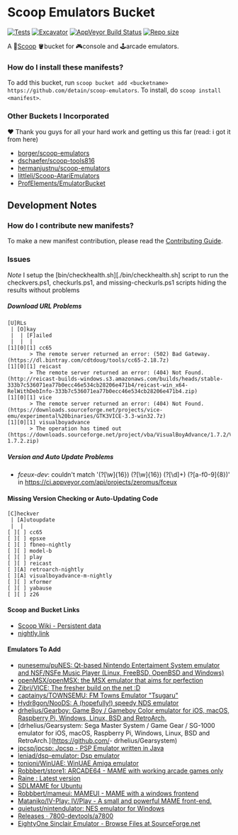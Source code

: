 # Scoop Emulators Bucket

[![Tests](https://github.com/detain/scoop-emulators/actions/workflows/ci.yml/badge.svg)](https://github.com/detain/scoop-emulators/actions/workflows/ci.yml) [![Excavator](https://github.com/detain/scoop-emulators/actions/workflows/excavator.yml/badge.svg)](https://github.com/detain/scoop-emulators/actions/workflows/excavator.yml) [![AppVeyor Build Status](https://img.shields.io/appveyor/ci/detain/scoop-emulators/master.svg?style=flat-square&label=AppVeyor&logo=appveyor)](https://ci.appveyor.com/project/detain/scoop-emulators/branch/master) [![Repo size](https://img.shields.io/github/repo-size/detain/scoop-emulators.svg?style=flat-square)](https://github.com/detain/scoop-emulators)

A 🥄[Scoop](https://scoop.sh) 🪣bucket for 🎮console and 🕹arcade emulators.

### How do I install these manifests?

To add this bucket, run `scoop bucket add <bucketname> https://github.com/detain/scoop-emulators`. To install, do `scoop install <manifest>`.

### Other Buckets I Incorporated

❤ Thank you guys for all your hard work and getting us this far (read: i got it from here)

- [borger/scoop-emulators](https://github.com/borger/scoop-emulators)
- [dschaefer/scoop-tools816](https://github.com/dschaefer/scoop-tools816)
- [hermanjustnu/scoop-emulators](https://github.com/hermanjustnu/scoop-emulators)
- [littleli/Scoop-AtariEmulators](https://github.com/littleli/Scoop-AtariEmulators)
- [ProfElements/EmulatorBucket](https://github.com/ProfElements/EmulatorBucket)

## Development Notes

### How do I contribute new manifests?

To make a new manifest contribution, please read the [Contributing Guide](./CONTRIBUTING.md).

### Issues

_Note_ I setup the [bin/checkhealth.sh][./bin/checkhealth.sh] script to run the checkvers.ps1, checkurls.ps1, and missing-checkurls.ps1 scripts hiding the results without problems

##### Download URL Problems

```
[U]RLs
 | [O]kay
 |  | [F]ailed
 |  |  |
[1][0][1] cc65
       > The remote server returned an error: (502) Bad Gateway. (https://dl.bintray.com/cdtdoug/tools/cc65-2.18.7z)
[1][0][1] reicast
       > The remote server returned an error: (404) Not Found. (http://reicast-builds-windows.s3.amazonaws.com/builds/heads/stable-333b7c536071ea77b0ecc46e534cb28206e471b4/reicast-win_x64-RelWithDebInfo-333b7c536071ea77b0ecc46e534cb28206e471b4.zip)
[1][0][1] vice
       > The remote server returned an error: (404) Not Found. (https://downloads.sourceforge.net/projects/vice-emu/experimental%20binaries/GTK3VICE-3.3-win32.7z)
[1][0][1] visualboyadvance
       > The operation has timed out (https://downloads.sourceforge.net/project/vba/VisualBoyAdvance/1.7.2/VisualBoyAdvance-1.7.2.zip)
```

##### Version and Auto Update Problems

- _fceux-dev_: couldn't match '(?<job32>[\w]{16}) (?<job64>[\w]{16}) (?<build>[\d]+) (?<commit>[a-f0-9]{8})' in <https://ci.appveyor.com/api/projects/zeromus/fceux>

#### Missing Version Checking or Auto-Updating Code

```
[C]heckver
 | [A]utoupdate
 |  |
[ ][ ] cc65
[ ][ ] epsxe
[ ][ ] fbneo-nightly
[ ][ ] model-b
[ ][ ] play
[ ][ ] reicast
[ ][A] retroarch-nightly
[ ][A] visualboyadvance-m-nightly
[ ][ ] xformer
[ ][ ] yabause
[ ][ ] z26
```

#### Scoop and Bucket Links

- [Scoop Wiki - Persistent data](https://github.com/ScoopInstaller/Scoop/wiki/Persistent-data)
- [nightly.link](https://nightly.link/)

#### Emulators To Add

- [punesemu/puNES: Qt-based Nintendo Entertaiment System emulator and NSF/NSFe Music Player (Linux, FreeBSD, OpenBSD and Windows)](https://github.com/punesemu/puNES)
- [openMSX/openMSX: the MSX emulator that aims for perfection](https://github.com/openMSX/openMSX)
- [Zibri/VICE: The fresher build on the net :D](https://github.com/Zibri/VICE/)
- [captainys/TOWNSEMU: FM Towns Emulator "Tsugaru"](https://github.com/captainys/TOWNSEMU)
- [Hydr8gon/NooDS: A (hopefully!) speedy NDS emulator](https://github.com/Hydr8gon/NooDS)
- [drhelius/Gearboy: Game Boy / Gameboy Color emulator for iOS, macOS, Raspberry Pi, Windows, Linux, BSD and RetroArch.](https://github.com/drhelius/Gearboy)
- [drhelius/Gearsystem: Sega Master System / Game Gear / SG-1000 emulator for iOS, macOS, Raspberry Pi, Windows, Linux, BSD and RetroArch.](<https://github.com/>- drhelius/Gearsystem)
- [jpcsp/jpcsp: Jpcsp - PSP Emulator written in Java](https://github.com/jpcsp/jpcsp)
- [leniad/dsp-emulator: Dsp emulator](https://github.com/leniad/dsp-emulator)
- [tonioni/WinUAE: WinUAE Amiga emulator](https://github.com/tonioni/WinUAE)
- [Robbbert/store1: ARCADE64 - MAME with working arcade games only](https://github.com/Robbbert/store1)
- [Raine : Latest version](http://raine.1emulation.com/download/latest.html)
- [SDLMAME for Ubuntu](https://sdlmame.wallyweek.org/download/)
- [Robbbert/mameui: MAMEUI - MAME with a windows frontend](https://github.com/Robbbert/mameui)
- [Mataniko/IV-Play: IV/Play - A small and powerful MAME front-end.](https://github.com/Mataniko/IV-Play)
- [quietust/nintendulator: NES emulator for Windows](https://github.com/quietust/nintendulator)
- [Releases · 7800-devtools/a7800](https://github.com/7800-devtools/a7800/releases)
- [EightyOne Sinclair Emulator - Browse Files at SourceForge.net](https://sourceforge.net/projects/eightyone-sinclair-emulator/files/)
